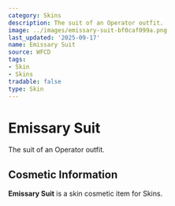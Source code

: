 ```yaml
---
category: Skins
description: The suit of an Operator outfit.
image: ../images/emissary-suit-bf0caf099a.png
last_updated: '2025-09-17'
name: Emissary Suit
source: WFCD
tags:
- Skin
- Skins
tradable: false
type: Skin
---
```


# Emissary Suit

The suit of an Operator outfit.

## Cosmetic Information

**Emissary Suit** is a skin cosmetic item for Skins.


